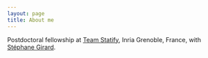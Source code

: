 ```yaml
---
layout: page
title: About me
---
```


Postdoctoral fellowship at [Team Statify](https://www.inria.fr/fr/statify), Inria Grenoble, France, with [Stéphane Girard](https://mistis.inrialpes.fr/people/girard/).

